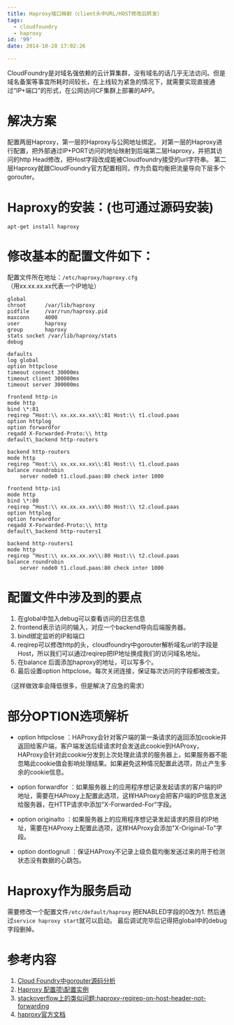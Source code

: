 ```yaml
---
title: Haproxy端口映射（client头中URL/HOST修改后转发）
tags:
  - cloudfoundry
  - haproxy
id: '99'
date: 2014-10-28 17:02:26

---
```


CloudFoundry是对域名强依赖的云计算集群，没有域名的话几乎无法访问。但是域名备案等事宜所耗时间较长，在上线较为紧急的情况下，就需要实现直接通过“IP+端口”的形式，在公网访问CF集群上部署的APP。

<!-- more -->

解决方案
====

配置两层Haproxy，第一层的Haproxy与公网地址绑定。 对第一层的Haproxy进行配置，把外部通过IP+PORT访问的地址映射到后端第二层Haproxy，并把其访问的http Head修改，把Host字段改成能被Cloudfoundry接受的url字符串。 第二层Haproxy就跟CloudFoundry官方配置相同，作为负载均衡把流量导向下层多个gorouter。

Haproxy的安装：(也可通过源码安装)
=====================

`apt-get install haproxy`

修改基本的配置文件如下：
============

配置文件所在地址：`/etc/haproxy/haproxy.cfg`（用xx.xx.xx.xx代表一个IP地址）

	global
    chroot      /var/lib/haproxy
    pidfile     /var/run/haproxy.pid
    maxconn     4000
    user        haproxy
    group       haproxy
    stats socket /var/lib/haproxy/stats
    debug
    
	defaults
    log global
    option httpclose
    timeout connect 30000ms
    timeout client 300000ms
    timeout server 300000ms

	frontend http-in
    mode http
    bind \*:81
    reqirep ^Host:\\ xx.xx.xx.xx\\:81 Host:\\ t1.cloud.paas
    option httplog
    option forwardfor
    reqadd X-Forwarded-Proto:\\ http
    default\_backend http-routers

	backend http-routers
    mode http
    reqirep ^Host:\\ xx.xx.xx.xx\\:81 Host:\\ t1.cloud.paas
    balance roundrobin
        server node0 t1.cloud.paas:80 check inter 1000

	frontend http-in1
    mode http
    bind \*:80
    reqirep ^Host:\\ xx.xx.xx.xx\\:80 Host:\\ t2.cloud.paas
    option httplog
    option forwardfor
    reqadd X-Forwarded-Proto:\\ http
    default\_backend http-routers1

	backend http-routers1
    mode http
    reqirep ^Host:\\ xx.xx.xx.xx\\:80 Host:\\ t2.cloud.paas
    balance roundrobin
        server node0 t1.cloud.paas:80 check inter 1000

配置文件中涉及到的要点
===========

1.  在global中加入debug可以查看访问的日志信息
2.  frontend表示访问的输入，对应一个backend导向后端服务器。
3.  bind绑定监听的IP和端口
4.  reqirep可以修改http的头，cloudfoundry中gorouter解析域名url的字段是Host，所以我们可以通过reqirep把IP地址换成我们的访问域名地址。
5.  在balance 后面添加haproxy的地址，可以写多个。
6.  最后设置option httpclose。每次关闭连接，保证每次访问的字段都被改变。

（这样做效率会降低很多，但是解决了应急的需求）

部分OPTION选项解析
============

*   option httpclose ：HAProxy会针对客户端的第一条请求的返回添加cookie并返回给客户端，客户端发送后续请求时会发送此cookie到HAProxy，HAProxy会针对此cookie分发到上次处理此请求的服务器上，如果服务器不能忽略此cookie值会影响处理结果。如果避免这种情况配置此选项，防止产生多余的cookie信息。
    
*   option forwardfor ：如果服务器上的应用程序想记录发起请求的客户端的IP地址，需要在HAProxy上配置此选项，这样HAProxy会把客户端的IP信息发送给服务器，在HTTP请求中添加"X-Forwarded-For"字段。
    
*   option originalto ：如果服务器上的应用程序想记录发起请求的原目的IP地址，需要在HAProxy上配置此选项，这样HAProxy会添加"X-Original-To"字段。
    
*   option dontlognull ：保证HAProxy不记录上级负载均衡发送过来的用于检测状态没有数据的心跳包。
    

Haproxy作为服务启动
=============

需要修改一个配置文件`/etc/default/haproxy` 把ENABLED字段的0改为1. 然后通过`service haproxy start`就可以启动。 最后调试完毕后记得把global中的debug字段删掉。

参考内容
====

1.  [Cloud Foundry中gorouter源码分析](http://blog.csdn.net/shlazww/article/details/11974411)
2.  [Haproxy 配置项\\配置实例](http://www.cnblogs.com/dkblog/archive/2012/03/13/2393321.html)
3.  [stackoverflow上的类似问题:haproxy-reqirep-on-host-header-not-forwarding](http://stackoverflow.com/questions/26136239/haproxy-reqirep-on-host-header-not-forwarding)
4.  [haproxy官方文档](http://www.haproxy.org/download/1.4/doc/configuration.txt)